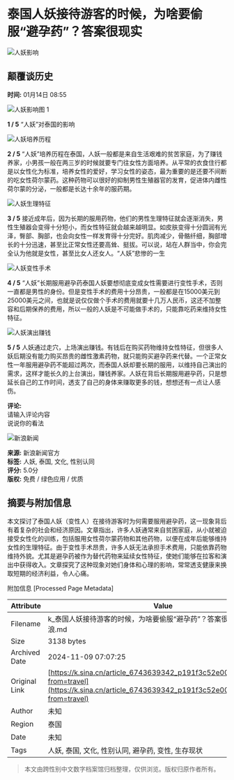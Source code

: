 # 泰国人妖接待游客的时候，为啥要偷服“避孕药”？答案很现实

![人妖影响](https://n.sinaimg.cn/sinakd10221/360/w180h180/20201013/16c9-kakmcxe6015604.jpg)

## 颠覆谈历史

**时间:** 01月14日 08:55

![人妖影响图 1](//k.sinaimg.cn/n/sinakd10108/170/w600h370/20210114/ae07-khstaxr8394623.jpg/w700d1q75cms.jpg)

**1 / 5** “人妖”对泰国的影响

![人妖培养历程](//k.sinaimg.cn/n/sinakd10108/286/w640h446/20210114/8b96-khstaxr8394820.jpg/w700d1q75cms.jpg)

**2 / 5** “人妖”培养历程在泰国，人妖一般都是来自生活艰难的贫苦家庭，为了赚钱养家，小男孩一般在两三岁的时候就要专门往女性方面培养。从平常的衣食住行都是以女性化为标准，培养女性的爱好，学习女性的姿态，最为重要的是还要不间断的吃女性荷尔蒙药。这种药物可以很好的抑制男性生殖器官的发育，促进体内雌性荷尔蒙的分泌，一般都是长达十余年的服药期。

![人妖生理特征](//k.sinaimg.cn/n/sinakd10108/349/w710h439/20210114/ab2c-khstaxr8395063.jpg/w700d1q75cms.jpg)

**3 / 5** 接近成年后，因为长期的服用药物，他们的男性生理特征就会逐渐消失，男性生殖器会变得十分短小，而女性特征就会越来越明显。如皮肤变得十分圆润有光泽，臀部、胸部，也会向女性一样发育得十分完好。肌肉减少，骨骼纤细，胸部增长的十分迅速，甚至比正常女性还要高耸、挺拔。可以说，站在人群当中，你会完全认为他就是女性，甚至比女人还女人。“人妖”悲惨的一生

![人妖变性手术](//k.sinaimg.cn/n/sinakd10108/346/w1200h746/20210114/45fe-khstaxr8395238.jpg/w700d1q75cms.jpg)

**4 / 5** “人妖”长期服用避孕药泰国人妖要想彻底变成女性需要进行变性手术，否则一直都是男性的身份。但是变性手术的费用十分昂贵，一般都是在15000美元到25000美元之间，也就是说仅仅做个手术的费用就要十几万人民币，这还不加整容和后期保养的费用，所以一般的人妖是不可能做手术的，只能靠吃药来维持女性特征。

![人妖演出赚钱](//k.sinaimg.cn/n/sinakd10108/184/w550h434/20210114/9c7d-khstaxr8395449.jpg/w700d1q75cms.jpg)

**5 / 5** 人妖通过走穴，上场演出赚钱。有钱后在购买药物维持女性特征，但很多人妖后期没有能力购买昂贵的雌性激素药物，就只能购买避孕药来代替。一个正常女性一年服用避孕药不能超过两次，而泰国人妖却要长期的服用，以维持自己演出的需求，这样才能长久的上台演出，赚钱养家。人妖在背后长期服用避孕药，只是想延长自己的工作时间，透支了自己的身体来赚取更多的钱，想想还有一点让人感伤。

**评论:**  
请输入评论内容  
说说你的看法  

![新浪新闻](https://n.sinaimg.cn/default/80905340/20200331/sinalogo.png)

**来源:** 新浪新闻官方  
**标签:** 人妖, 泰国, 文化, 性别认同  
**评分:** 5.0分  
**版权:** 免费 / 绿色应用 / 优质

## 摘要与附加信息

<!-- tcd_abstract -->
本文探讨了泰国人妖（变性人）在接待游客时为何需要服用避孕药，这一现象背后有着复杂的社会和经济原因。文章指出，许多人妖通常来自贫困家庭，从小就被迫接受女性化的训练，包括服用女性荷尔蒙药物和其他药物，以便在成年后能够维持女性的生理特征。由于变性手术昂贵，许多人妖无法承担手术费用，只能依靠药物维持外貌。尤其是避孕药被作为替代药物来延续女性特征，使她们能够在拉客和演出中获得收入。文章探究了这种现象对她们身体和心理的影响，常常透支健康来换取短期的经济利益，令人心痛。
<!-- tcd_abstract_end -->

附加信息 [Processed Page Metadata]

| Attribute       | Value                                  |
|-----------------|----------------------------------------|
| Filename        | k_泰国人妖接待游客的时候，为啥要偷服“避孕药”？答案很现实_-_新浪.md                             |
| Size            | 3138 bytes                           |
| Archived Date   | 2024-11-09 07:07:25                             |
| Original Link   | [https://k.sina.cn/article_6743639342_p191f3c52e00100quve.html?from=travel](https://k.sina.cn/article_6743639342_p191f3c52e00100quve.html?from=travel)                       |
| Author          | 未知                               |
| Region          | 泰国                               |
| Date            | 未知                                 |
| Tags            | 人妖, 泰国, 文化, 性别认同, 避孕药, 变性, 生存现状                                 |
>
> 本文由跨性别中文数字档案馆归档整理，仅供浏览。版权归原作者所有。
>